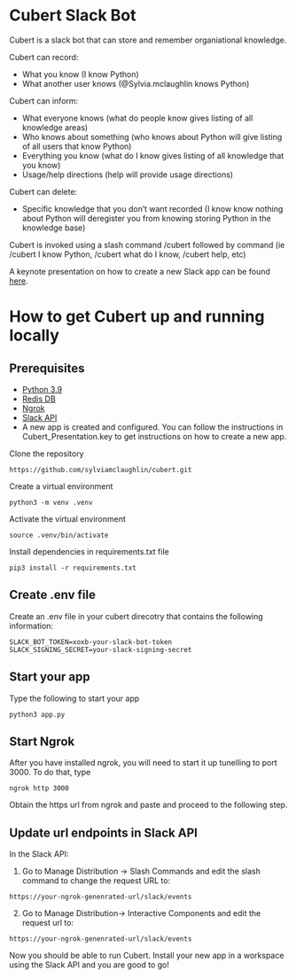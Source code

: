 # Cubert Slack Bot
Cubert is a slack bot that can store and remember organiational knowledge. 

Cubert can record:
  - What you know (I know Python)
  - What another user knows (@Sylvia.mclaughlin knows Python)

Cubert can inform:
  - What everyone knows (what do people know gives listing of all knowledge areas)
  - Who knows about something (who knows about Python will give listing of all users that know Python)
  - Everything you know (what do I know gives listing of all knowledge that you know)
  - Usage/help directions (help will provide usage directions)

Cubert can delete:
  - Specific knowledge that you don’t want recorded (I know know nothing about Python will deregister you from knowing storing Python in the knowledge base)

Cubert is invoked using a slash command /cubert followed by command (ie /cubert I know Python, /cubert what do I know, /cubert help, etc)

A keynote presentation on how to create a new Slack app can be found [here](https://drive.google.com/file/d/1BOODWHq-lMMqGwTluoYWh-9FjbiP8yWr/view).

# How to get Cubert up and running locally

## Prerequisites
- [Python 3.9](https://www.python.org/)
- [Redis DB](https://redis.io/)
- [Ngrok](https://ngrok.com/)
- [Slack API](https://api.slack.com/)
- A new app is created and configured. You can follow the instructions in Cubert_Presentation.key to get instructions on how to create a new app. 

Clone the repository
```
https://github.com/sylviamclaughlin/cubert.git
```
Create a virtual environment
```
python3 -m venv .venv
```
Activate the virtual environment
```
source .venv/bin/activate
```
Install dependencies in requirements.txt file
```
pip3 install -r requirements.txt 
```
## Create .env file
Create an .env file in your cubert direcotry that contains the following information:
```
SLACK_BOT_TOKEN=xoxb-your-slack-bot-token
SLACK_SIGNING_SECRET=your-slack-signing-secret
```

## Start your app
Type the following to start your app
```
python3 app.py
```

## Start Ngrok
After you have installed ngrok, you will need to start it up tunelling to port 3000. To do that, type
```
ngrok http 3000
```
Obtain the https url from ngrok and paste and proceed to the following step.

## Update url endpoints in Slack API
In the Slack API:
1. Go to Manage Distribution -> Slash Commands and edit the slash command to change the request URL to:
```
https://your-ngrok-genenrated-url/slack/events
```

2. Go to Manage Distribution-> Interactive Components and edit the request url to:
```
https://your-ngrok-genenrated-url/slack/events
```

Now you should be able to run Cubert. Install your new app in a workspace using the Slack API and you are good to go!
